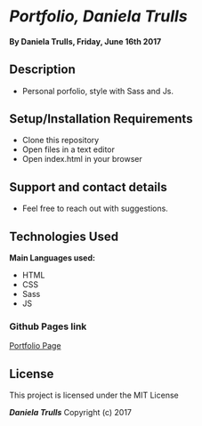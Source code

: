 
# _Portfolio, Daniela Trulls_

#### By **Daniela Trulls, Friday, June 16th 2017**

## Description

* Personal porfolio, style with Sass and Js.

## Setup/Installation Requirements

* Clone this repository
* Open files in a text editor
* Open index.html in your browser


## Support and contact details

* Feel free to reach out with suggestions.

## Technologies Used

**Main Languages used:**

* HTML
* CSS
* Sass
* JS

### Github Pages link
[Portfolio Page](http://rawgit.com/danitlls/portfolio3.0/master/index.html#/)


## License

This project is licensed under the MIT License

**_Daniela Trulls_** Copyright (c) 2017
